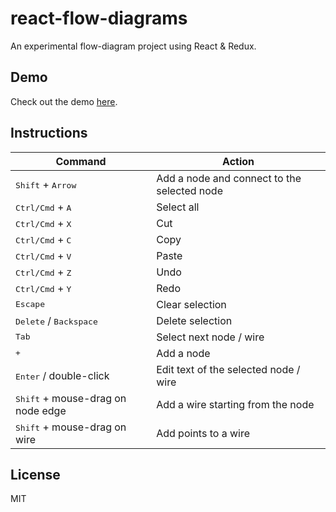 # react-flow-diagrams

An experimental flow-diagram project using React &amp; Redux.

## Demo

Check out the demo [here](https://rmfisher.github.io/react-flow-diagrams).

## Instructions

| Command                                    | Action                                      |
| ------------------------------------------ | ------------------------------------------- |
| <kbd>Shift</kbd> + <kbd>Arrow</kbd>        | Add a node and connect to the selected node |
| <kbd>Ctrl/Cmd</kbd> + <kbd>A</kbd>         | Select all                                  |
| <kbd>Ctrl/Cmd</kbd> + <kbd>X</kbd>         | Cut                                         |
| <kbd>Ctrl/Cmd</kbd> + <kbd>C</kbd>         | Copy                                        |
| <kbd>Ctrl/Cmd</kbd> + <kbd>V</kbd>         | Paste                                       |
| <kbd>Ctrl/Cmd</kbd> + <kbd>Z</kbd>         | Undo                                        |
| <kbd>Ctrl/Cmd</kbd> + <kbd>Y</kbd>         | Redo                                        |
| <kbd>Escape</kbd>                          | Clear selection                             |
| <kbd>Delete</kbd> / <kbd>Backspace</kbd>   | Delete selection                            |
| <kbd>Tab</kbd>                             | Select next node / wire                     |
| <kbd>+</kbd>                               | Add a node                                  |
| <kbd>Enter</kbd> / double-click            | Edit text of the selected node / wire       |
| <kbd>Shift</kbd> + mouse-drag on node edge | Add a wire starting from the node           |
| <kbd>Shift</kbd> + mouse-drag on wire      | Add points to a wire                        |

## License

MIT
